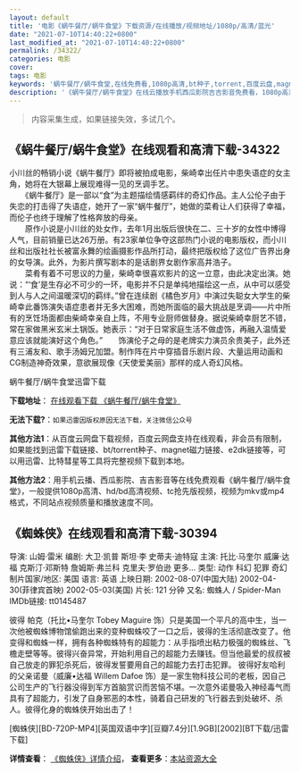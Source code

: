 ```yaml
---
layout: default
title: '电影《蜗牛餐厅/蜗牛食堂》下载资源/在线播放/视频地址/1080p/高清/蓝光'
date: "2021-07-10T14:40:22+0800"
last_modified_at: "2021-07-10T14:40:22+0800"
permalink: /34322/
categories: 电影
cover:
tags: 电影
keywords: '蜗牛餐厅/蜗牛食堂,在线免费看,1080p高清,bt种子,torrent,百度云盘,magnet,磁力链,迅雷下载资源'
description: '《蜗牛餐厅/蜗牛食堂》在线云播放手机西瓜影院吉吉影音免费看，1080p高清bd/hd未删减完整版和tc抢先枪版，mkv/mp4格式，附带bt/torrent种子、magnet/磁力链、百度云盘、网盘资源迅雷下载链接'
---
```


>内容采集生成，如果链接失效，多试几个。


## 《蜗牛餐厅/蜗牛食堂》在线观看和高清下载-34322

小川丝的畅销小说《蜗牛餐厅》即将被拍成电影，柴崎幸出任片中患失语症的女主角，她将在大银幕上展现难得一见的烹调手艺。<br />　　《蜗牛餐厅》是一部以“食&rdquo;为主题描绘情感羁绊的奇幻作品。主人公伦子由于失恋的打击得了失语症，她开了一家&ldquo;蜗牛餐厅”，她做的菜肴让人们获得了幸福，而伦子也终于理解了性格奔放的母亲。<br />　　原作小说是小川丝的处女作，去年1月出版后很快在二、三十岁的女性中博得人气，目前销量已达26万册。有23家单位争夺这部热门小说的电影版权，而小川丝和出版社社长被富永舞的绘画摄影作品所打动，最终把版权给了这位广告界出身的女导演。此外，为影片撰写剧本的是话剧界女剧作家高井浩子。<br />　　菜肴有着不可思议的力量，柴崎幸很喜欢影片的这一立意，由此决定出演。她说：“‘食&rsquo;是生存必不可少的一环，电影并不只是单纯地描绘这一点，从中可以感受到人与人之间温暖深切的羁绊。&rdquo;曾在连续剧《橘色岁月》中演过失聪女大学生的柴崎幸此番饰演失语症患者并无多大困难，而她所面临的最大挑战是烹调——片中所有的烹饪场面都由柴崎幸亲自上阵，不用专业厨师做替身。据说柴崎幸厨艺不错，常在家做黑米玄米土锅饭。她表示：&ldquo;对于日常家庭生活不做虚饰，再融入温情爱意应该就能演好这个角色。&rdquo;　　饰演伦子之母的是老牌实力演员余贵美子，此外还有三浦友和、歌手汤姆兄加盟。制作阵在片中穿插音乐剧片段、大量运用动画和CG制造神奇效果，意欲展现像《天使爱美丽》那样的成人奇幻风格。


蜗牛餐厅/蜗牛食堂迅雷下载

**下载地址**： [在线观看下载 《蜗牛餐厅/蜗牛食堂》](https://www.993dy.com//vod-detail-id-14618.html) 


**无法下载?**：`如果迅雷因版权原因无法下载，关注微信公众号 `

**其他方法1**：从百度云网盘下载视频，百度云网盘支持在线观看，非会员有限制，如果能找到迅雷下载链接、bt/torrent种子、magnet磁力链接、e2dk链接等，可以用迅雷、比特彗星等工具将完整视频下载到本地。

**其他方法2**：用手机云播、西瓜影院、吉吉影音等在线免费观看《蜗牛餐厅/蜗牛食堂》，一般提供1080p高清、hd/bd高清视频、tc抢先版视频，视频为mkv或mp4格式，不同站点视频质量和播放速度不同。


## 《蜘蛛侠》在线观看和高清下载-30394

导演: 山姆·雷米 编剧: 大卫·凯普 斯坦·李 史蒂夫·迪特寇 主演: 托比·马奎尔 威廉·达福 克斯汀·邓斯特 詹姆斯·弗兰科 克里夫·罗伯逊 更多… 类型: 动作 科幻 犯罪 奇幻 制片国家/地区: 美国 语言: 英语 上映日期: 2002-08-07(中国大陆) 2002-04-30(菲律宾首映) 2002-05-03(美国) 片长: 121 分钟 又名: 蜘蛛人 / Spider-Man IMDb链接: tt0145487

彼得 帕克（托比•马奎尔 Tobey Maguire 饰）只是美国一个平凡的高中生，当一次他被蜘蛛博物馆偷跑出来的变种蜘蛛咬了一口之后，彼得的生活彻底改变了。他变得和蜘蛛一样，拥有各种蜘蛛特有的超能力：从手指喷出粘力极强的蜘蛛丝、飞檐走壁等等。彼得兴奋异常，开始利用自己的超能力去赚钱。但当他最爱的叔叔被自己放走的罪犯杀死后，彼得发誓要用自己的超能力去打击犯罪。 彼得好友哈利的父亲诺曼（威廉•达福 Willem Dafoe 饰）是一家生物科技公司的老板，因自己公司生产的飞行器没得到军方首脑赏识而苦恼不堪。一次意外诺曼吸入神经毒气而具有了超能力，引发了自身邪恶的本性，骑着自己研发的飞行器去到处破坏、杀人。彼得化身的蜘蛛侠开始出击了！


[蜘蛛侠][BD-720P-MP4][英国双语中字][豆瓣7.4分][1.9GB][2002][BT下载/迅雷下载]

**详情查看**： [《蜘蛛侠》详情介绍](/movie/30394/)， **查看更多**：[本站资源大全](/movie/t/all/)

